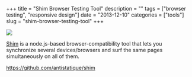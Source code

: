 +++
title = "Shim Browser Testing Tool"
description = ""
tags = ["browser testing", "responsive design"]
date = "2013-12-10"
categories = ["tools"]
slug = "shim-browser-testing-tool"
+++


<div class="tool-screenshot mb1"><a href="https://github.com/antistatique/shim"><img id='bluga-thumbnail-2862' class='bluga-thumbnail custom' src='http://media.konigi.com/bluga/
wt52a7920a02f48_custom.jpg'/></a></div><p><a href="https://github.com/antistatique/shim">Shim</a> is a node.js-based browser-compatibility tool that lets you synchronize several devices/browsers and surf the same pages simultaneously on all of them.</p>

  
<p><a href="https://github.com/antistatique/shim">https://github.com/antistatique/shim</a></p>
      
